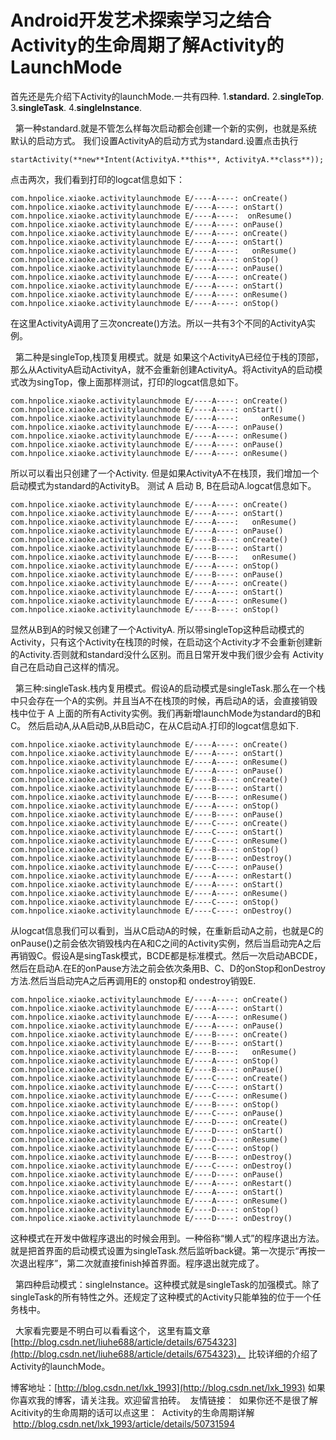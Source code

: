# Android开发艺术探索学习之结合Activity的生命周期了解Activity的LaunchMode 

首先还是先介绍下Activity的launchMode.一共有四种.
1.**standard.**
2.**singleTop**.
3.**singleTask**.
4.**singleInstance**.

  第一种standard.就是不管怎么样每次启动都会创建一个新的实例，也就是系统默认的启动方式。
我们设置ActivityA的启动方式为standard.设置点击执行
    
    startActivity(**new**Intent(ActivityA.**this**, ActivityA.**class**));
点击两次，我们看到打印的logcat信息如下：

    com.hnpolice.xiaoke.activitylaunchmode E/----A----: onCreate()
    com.hnpolice.xiaoke.activitylaunchmode E/----A----: onStart()
    com.hnpolice.xiaoke.activitylaunchmode E/----A----:  onResume()
    com.hnpolice.xiaoke.activitylaunchmode E/----A----: onPause()
    com.hnpolice.xiaoke.activitylaunchmode E/----A----: onCreate()
    com.hnpolice.xiaoke.activitylaunchmode E/----A----: onStart()
    com.hnpolice.xiaoke.activitylaunchmode E/----A----:   onResume()
    com.hnpolice.xiaoke.activitylaunchmode E/----A----: onStop()
    com.hnpolice.xiaoke.activitylaunchmode E/----A----: onPause()
    com.hnpolice.xiaoke.activitylaunchmode E/----A----: onCreate()
    com.hnpolice.xiaoke.activitylaunchmode E/----A----: onStart()
    com.hnpolice.xiaoke.activitylaunchmode E/----A----: onResume()
    com.hnpolice.xiaoke.activitylaunchmode E/----A----: onStop()
在这里ActivityA调用了三次oncreate()方法。所以一共有3个不同的ActivityA实例。

  第二种是singleTop,栈顶复用模式。就是 如果这个ActivityA已经位于栈的顶部，那么从ActivityA启动ActivityA，就不会重新创建ActivityA。将ActivityA的启动模式改为singTop，像上面那样测试，打印的logcat信息如下。

    com.hnpolice.xiaoke.activitylaunchmode E/----A----: onCreate()
    com.hnpolice.xiaoke.activitylaunchmode E/----A----: onStart()
    com.hnpolice.xiaoke.activitylaunchmode E/----A----:     onResume()
    com.hnpolice.xiaoke.activitylaunchmode E/----A----: onPause()
    com.hnpolice.xiaoke.activitylaunchmode E/----A----: onResume()
    com.hnpolice.xiaoke.activitylaunchmode E/----A----: onPause()
    com.hnpolice.xiaoke.activitylaunchmode E/----A----: onResume()
所以可以看出只创建了一个Activity.
但是如果ActivityA不在栈顶，我们增加一个启动模式为standard的ActivityB。 测试 A 启动 B, B在启动A.logcat信息如下。 

    com.hnpolice.xiaoke.activitylaunchmode E/----A----: onCreate()
    com.hnpolice.xiaoke.activitylaunchmode E/----A----: onStart()
    com.hnpolice.xiaoke.activitylaunchmode E/----A----:   onResume()
    com.hnpolice.xiaoke.activitylaunchmode E/----A----: onPause()
    com.hnpolice.xiaoke.activitylaunchmode E/----B----: onCreate()
    com.hnpolice.xiaoke.activitylaunchmode E/----B----: onStart()
    com.hnpolice.xiaoke.activitylaunchmode E/----B----:   onResume()
    com.hnpolice.xiaoke.activitylaunchmode E/----A----: onStop()
    com.hnpolice.xiaoke.activitylaunchmode E/----B----: onPause()
    com.hnpolice.xiaoke.activitylaunchmode E/----A----: onCreate()
    com.hnpolice.xiaoke.activitylaunchmode E/----A----: onStart()
    com.hnpolice.xiaoke.activitylaunchmode E/----A----: onResume()
    com.hnpolice.xiaoke.activitylaunchmode E/----B----: onStop()
显然从B到A的时候又创建了一个ActivityA. 所以带singleTop这种启动模式的Activity，只有这个Activity在栈顶的时候，在启动这个Activity才不会重新创建新的Activity.否则就和standard没什么区别。而且日常开发中我们很少会有 Activity自己在启动自己这样的情况。

  第三种:singleTask.栈内复用模式。假设A的启动模式是singleTask.那么在一个栈中只会存在一个A的实例。并且当A不在栈顶的时候，再启动A的话，会直接销毁 栈中位于 A 上面的所有Activity实例。我们再新增launchMode为standard的B和C。
然后启动A,从A启动B,从B启动C，在从C启动A.打印的logcat信息如下.

    com.hnpolice.xiaoke.activitylaunchmode E/----A----: onCreate()
    com.hnpolice.xiaoke.activitylaunchmode E/----A----: onStart()
    com.hnpolice.xiaoke.activitylaunchmode E/----A----: onResume()
    com.hnpolice.xiaoke.activitylaunchmode E/----A----: onPause()
    com.hnpolice.xiaoke.activitylaunchmode E/----B----: onCreate()
    com.hnpolice.xiaoke.activitylaunchmode E/----B----: onStart()
    com.hnpolice.xiaoke.activitylaunchmode E/----B----: onResume()
    com.hnpolice.xiaoke.activitylaunchmode E/----A----: onStop()
    com.hnpolice.xiaoke.activitylaunchmode E/----B----: onPause()
    com.hnpolice.xiaoke.activitylaunchmode E/----C----: onCreate()
    com.hnpolice.xiaoke.activitylaunchmode E/----C----: onStart()
    com.hnpolice.xiaoke.activitylaunchmode E/----C----: onResume()
    com.hnpolice.xiaoke.activitylaunchmode E/----B----: onStop()
    com.hnpolice.xiaoke.activitylaunchmode E/----B----: onDestroy()
    com.hnpolice.xiaoke.activitylaunchmode E/----C----: onPause()
    com.hnpolice.xiaoke.activitylaunchmode E/----A----: onRestart()
    com.hnpolice.xiaoke.activitylaunchmode E/----A----: onStart()
    com.hnpolice.xiaoke.activitylaunchmode E/----A----: onResume()
    com.hnpolice.xiaoke.activitylaunchmode E/----C----: onStop()
    com.hnpolice.xiaoke.activitylaunchmode E/----C----: onDestroy()
从logcat信息我们可以看到，当从C启动A的时候，在重新启动A之前，也就是C的onPause()之前会依次销毁栈内在A和C之间的Activity实例，然后当启动完A之后再销毁C。假设A是singTask模式，BCDE都是标准模式。然后一次启动ABCDE，然后在启动A.在E的onPause方法之前会依次条用B、C、D的onStop和onDestroy方法.然后当启动完A之后再调用E的 onstop和 ondestroy销毁E.

    com.hnpolice.xiaoke.activitylaunchmode E/----A----: onCreate()
    com.hnpolice.xiaoke.activitylaunchmode E/----A----: onStart()
    com.hnpolice.xiaoke.activitylaunchmode E/----A----: onResume()
    com.hnpolice.xiaoke.activitylaunchmode E/----A----: onPause()
    com.hnpolice.xiaoke.activitylaunchmode E/----B----: onCreate()
    com.hnpolice.xiaoke.activitylaunchmode E/----B----: onStart()
    com.hnpolice.xiaoke.activitylaunchmode E/----B----:   onResume()
    com.hnpolice.xiaoke.activitylaunchmode E/----A----: onStop()
    com.hnpolice.xiaoke.activitylaunchmode E/----B----: onPause()
    com.hnpolice.xiaoke.activitylaunchmode E/----C----: onCreate()
    com.hnpolice.xiaoke.activitylaunchmode E/----C----: onStart()
    com.hnpolice.xiaoke.activitylaunchmode E/----C----: onResume()
    com.hnpolice.xiaoke.activitylaunchmode E/----B----: onStop()
    com.hnpolice.xiaoke.activitylaunchmode E/----C----: onPause()
    com.hnpolice.xiaoke.activitylaunchmode E/----D----: onCreate()
    com.hnpolice.xiaoke.activitylaunchmode E/----D----: onStart()
    com.hnpolice.xiaoke.activitylaunchmode E/----D----: onResume()
    com.hnpolice.xiaoke.activitylaunchmode E/----C----: onStop()
    com.hnpolice.xiaoke.activitylaunchmode E/----B----: onDestroy()
    com.hnpolice.xiaoke.activitylaunchmode E/----C----: onDestroy()
    com.hnpolice.xiaoke.activitylaunchmode E/----D----: onPause()
    com.hnpolice.xiaoke.activitylaunchmode E/----A----: onRestart()
    com.hnpolice.xiaoke.activitylaunchmode E/----A----: onStart()
    com.hnpolice.xiaoke.activitylaunchmode E/----A----: onResume()
    com.hnpolice.xiaoke.activitylaunchmode E/----D----: onStop()
    com.hnpolice.xiaoke.activitylaunchmode E/----D----: onDestroy()
这种模式在开发中做程序退出的时候会用到。一种俗称“懒人式”的程序退出方法。就是把首界面的启动模式设置为singleTask.然后监听back键。第一次提示“再按一次退出程序”，第二次就直接finish掉首界面。程序退出就完成了。

  第四种启动模式：singleInstance。这种模式就是singleTask的加强模式。除了singleTask的所有特性之外。还规定了这种模式的Activity只能单独的位于一个任务栈中。

  大家看完要是不明白可以看看这个，
这里有篇文章[http://blog.csdn.net/liuhe688/article/details/6754323](http://blog.csdn.net/liuhe688/article/details/6754323)，
比较详细的介绍了Activity的launchMode。

博客地址：[http://blog.csdn.net/lxk_1993](http://blog.csdn.net/lxk_1993)
如果你喜欢我的博客，请关注我。欢迎留言拍砖。
 友情链接：
 如果你还不是很了解Acitivity的生命周期的话可以点这里：
 Activity的生命周期详解
 http://blog.csdn.net/lxk_1993/article/details/50731594
